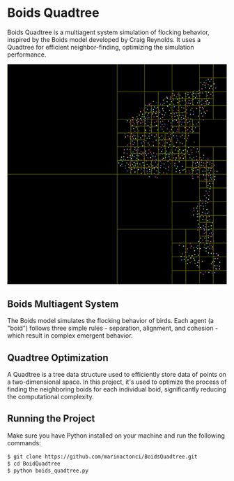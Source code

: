 # Boids Quadtree

Boids Quadtree is a multiagent system simulation of flocking behavior, inspired by the Boids model developed by Craig Reynolds. It uses a Quadtree for efficient neighbor-finding, optimizing the simulation performance.

![Boids Quadtree](screenshot.png)

## Boids Multiagent System

The Boids model simulates the flocking behavior of birds. Each agent (a "boid") follows three simple rules - separation, alignment, and cohesion - which result in complex emergent behavior.

## Quadtree Optimization

A Quadtree is a tree data structure used to efficiently store data of points on a two-dimensional space. In this project, it's used to optimize the process of finding the neighboring boids for each individual boid, significantly reducing the computational complexity.

## Running the Project

Make sure you have Python installed on your machine and run the following commands:

```
$ git clone https://github.com/marinactonci/BoidsQuadtree.git
$ cd BoidQuadtree
$ python boids_quadtree.py
```
